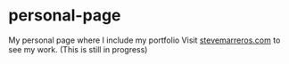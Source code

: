 # personal-page
My personal page where I include my portfolio
Visit [stevemarreros.com](https://www.stevemarreros.com)  to see my work.
(This is still in progress)
